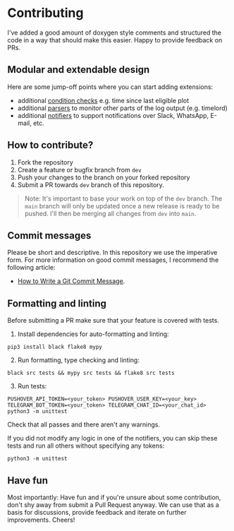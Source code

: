 # Contributing

I've added a good amount of doxygen style comments and structured the code in a way that should make this easier. Happy
to provide feedback on PRs.

## Modular and extendable design

Here are some jump-off points where you can start adding extensions:

- additional [condition checks](src/chia_log/handlers/harvester_activity_handler.py) e.g. time since last eligible plot
- additional [parsers](src/chia_log/parsers) to monitor other parts of the log output (e.g. timelord)
- additional [notifiers](src/notifier) to support notifications over Slack, WhatsApp, E-mail, etc.

## How to contribute?

1. Fork the repository
2. Create a feature or bugfix branch from `dev`
3. Push your changes to the branch on your forked repository
4. Submit a PR towards `dev` branch of this repository.

> Note: It's important to base your work on top of the `dev` branch. The `main` branch will only be
> updated once a new release is ready to be pushed. I'll then be merging all changes from `dev` into `main`.

## Commit messages

Please be short and descriptive. In this repository we use the imperative form. For more information on good commit
messages, I recommend the following article:

- [How to Write a Git Commit Message](https://chris.beams.io/posts/git-commit/).

## Formatting and linting

Before submitting a PR make sure that your feature is covered with tests.

1. Install dependencies for auto-formatting and linting:

```
pip3 install black flake8 mypy
```

2. Run formatting, type checking and linting:

```
black src tests && mypy src tests && flake8 src tests
```

3. Run tests:

```
PUSHOVER_API_TOKEN=<your_token> PUSHOVER_USER_KEY=<your_key> TELEGRAM_BOT_TOKEN=<your_token> TELEGRAM_CHAT_ID=<your_chat_id>  python3 -m unittest
```

Check that all passes and there aren't any warnings.

If you did not modify any logic in one of the notifiers, you can skip these tests and run all others without specifying
any tokens:

```
python3 -m unittest
```

## Have fun

Most importantly: Have fun and if you're unsure about some contribution, don't shy away from submit a Pull Request
anyway. We can use that as a basis for discussions, provide feedback and iterate on further improvements. Cheers!